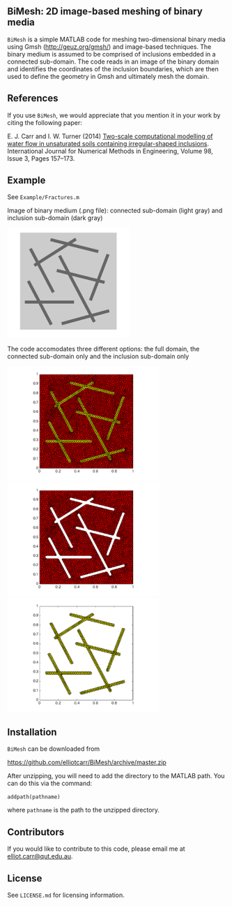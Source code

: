 ## BiMesh: 2D image-based meshing of binary media

`BiMesh` is a simple MATLAB code for meshing two-dimensional binary media using Gmsh (http://geuz.org/gmsh/) and image-based techniques. The binary medium is assumed to be comprised of inclusions embedded in a connected sub-domain. The code reads in an image of the binary domain and identifies the coordinates of the inclusion boundaries, which are then used to define the geometry in Gmsh and ultimately mesh the domain.

## References

If you use `BiMesh`, we would appreciate that you mention it in your work by citing the following paper:

E. J. Carr and I. W. Turner (2014) [Two-scale computational modelling of water 
flow in unsaturated soils containing irregular-shaped inclusions](http://onlinelibrary.wiley.com/doi/10.1002/nme.4625/abstract).
International Journal for Numerical Methods in Engineering, Volume 98, Issue 3, Pages 157–173.

## Example

See `Example/Fractures.m`

Image of binary medium (.png file): connected sub-domain (light gray) and inclusion sub-domain (dark gray)

<img src="https://github.com/elliotcarr/BiMesh/raw/master/Example/Figures/Fractures.png" width="280px">

The code accomodates three different options: the full domain, the connected sub-domain only and the inclusion sub-domain only

<img src="https://github.com/elliotcarr/BiMesh/raw/master/Example/Figures/MeshAB.png" width="350px">
<img src="https://github.com/elliotcarr/BiMesh/raw/master/Example/Figures/MeshA.png" width="350px">
<img src="https://github.com/elliotcarr/BiMesh/raw/master/Example/Figures/MeshB.png" width="350px">

## Installation

`BiMesh` can be downloaded from

https://github.com/elliotcarr/BiMesh/archive/master.zip

After unzipping, you will need to add the directory to the MATLAB path. You can do
this via the command:
```
addpath(pathname)
```
where `pathname` is the path to the unzipped directory.

## Contributors

If you would like to contribute to this code, please email me at [elliot.carr@qut.edu.au](mailto:elliot.carr@qut.edu.au).

## License

See `LICENSE.md` for licensing information.
